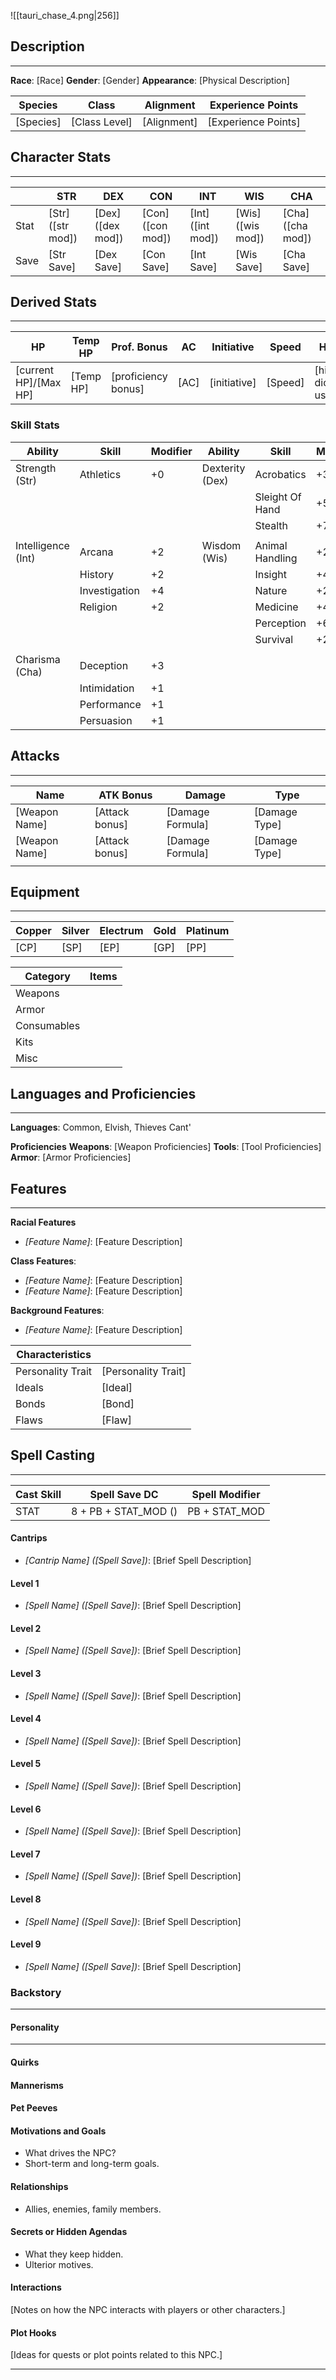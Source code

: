 ![[tauri_chase_4.png|256]]
## Description
---
**Race**: [Race]
**Gender**: [Gender]
**Appearance**: [Physical Description]

| Species   | Class         | Alignment   | Experience Points   |
| --------- | ------------- | ----------- | ------------------- |
| [Species] | [Class Level] | [Alignment] | [Experience Points] |
## Character Stats
---

|  | STR | DEX | CON | INT | WIS | CHA |
| ---- | ---- | ---- | ---- | ---- | ---- | ---- |
| Stat | [Str] ([str mod]) | [Dex] ([dex mod]) | [Con] ([con mod]) | [Int] ([int mod]) | [Wis] ([wis mod]) | [Cha] ([cha mod]) |
| Save | [Str Save] | [Dex Save] | [Con Save] | [Int Save] | [Wis Save] | [Cha Save] |
## Derived Stats
---

| HP                    | Temp HP   | Prof. Bonus         | AC   | Initiative   | Speed   | Hit Dice            |
| --------------------- | --------- | ------------------- | ---- | ------------ | ------- | ------------------- |
| [current HP]/[Max HP] | [Temp HP] | [proficiency bonus] | [AC] | [initiative] | [Speed] | [hit dice]/max uses |
### Skill Stats

| **Ability** | **Skill** | **Modifier** | **Ability** | **Skill** | **Modifier** |
| ---- | ---- | ---- | ---- | ---- | ---- |
| Strength (Str) | Athletics | +0 | Dexterity (Dex) | Acrobatics | +3 |
|  |  |  |  | Sleight Of Hand | +5 |
|  |  |  |  | Stealth | +7 |
|  |  |  |  |  |  |
| Intelligence (Int) | Arcana | +2 | Wisdom (Wis) | Animal Handling | +2 |
|  | History | +2 |  | Insight | +4 |
|  | Investigation | +4 |  | Nature | +2 |
|  | Religion | +2 |  | Medicine | +4 |
|  |  |  |  | Perception | +6 |
|  |  |  |  | Survival | +2 |
|  |  |  |  |  |  |
| Charisma (Cha) | Deception | +3 |  |  |  |
|  | Intimidation | +1 |  |  |  |
|  | Performance | +1 |  |  |  |
|  | Persuasion | +1 |  |  |  |
## Attacks
---

| Name | ATK Bonus | Damage | Type |
| ---- | ---- | ---- | ---- |
| [Weapon Name] | [Attack bonus] | [Damage Formula] | [Damage Type] |
| [Weapon Name] | [Attack bonus] | [Damage Formula] | [Damage Type] |
|  |  |  |  |
## Equipment
---

|Copper|Silver|Electrum|Gold|Platinum|
|---|---|---|---|---|
|[CP] |[SP] |[EP] |[GP] |[PP] |

|**Category**|**Items**|
|---|---|
|Weapons| |
|Armor| |
|Consumables| |
|Kits| |
|Misc| |
## Languages and Proficiencies
---
**Languages**: 
	Common, Elvish, Thieves Cant'

**Proficiencies**
    **Weapons**: [Weapon Proficiencies]
    **Tools**: [Tool Proficiencies]
    **Armor**: [Armor Proficiencies]
## Features
---
**Racial Features**
- _[Feature Name]_: [Feature Description]  

**Class Features**:
- _[Feature Name]_: [Feature Description]  
- _[Feature Name]_: [Feature Description]  

**Background Features**:
- _[Feature Name]_: [Feature Description]  

|Characteristics| |
|---|---|
|Personality Trait |[Personality Trait] |
|Ideals|[Ideal]|
|Bonds|[Bond]|
|Flaws|[Flaw]|

## Spell Casting
---

|Cast Skill|Spell Save DC|Spell Modifier|
|---|---|---|
|STAT|8 + PB + STAT_MOD ()|PB + STAT_MOD|
#### Cantrips
- _[Cantrip Name] ([Spell Save])_: [Brief Spell Description]
#### Level 1
- _[Spell Name] ([Spell Save])_: [Brief Spell Description]
#### Level 2
- _[Spell Name] ([Spell Save])_: [Brief Spell Description]
#### Level 3
- _[Spell Name] ([Spell Save])_: [Brief Spell Description]
#### Level 4
- _[Spell Name] ([Spell Save])_: [Brief Spell Description]
#### Level 5
- _[Spell Name] ([Spell Save])_: [Brief Spell Description]
#### Level 6
- _[Spell Name] ([Spell Save])_: [Brief Spell Description]
#### Level 7
- _[Spell Name] ([Spell Save])_: [Brief Spell Description]
#### Level 8
- _[Spell Name] ([Spell Save])_: [Brief Spell Description]
#### Level 9
- _[Spell Name] ([Spell Save])_: [Brief Spell Description]
### Backstory
---

#### Personality
---

#### Quirks 

#### Mannerisms

#### Pet Peeves

#### Motivations and Goals
- What drives the NPC?
- Short-term and long-term goals.
#### Relationships
- Allies, enemies, family members.
#### Secrets or Hidden Agendas
- What they keep hidden.
- Ulterior motives.
#### Interactions
[Notes on how the NPC interacts with players or other characters.]
#### Plot Hooks
[Ideas for quests or plot points related to this NPC.]

---
